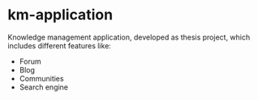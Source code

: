 # km-application
Knowledge management application, developed as thesis project, which includes different features like:
- Forum
- Blog
- Communities
- Search engine
